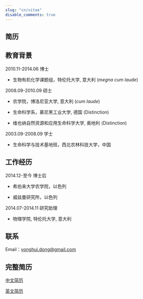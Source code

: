 ```yaml
---
slug: "cn/vitae"
disable_comments: true
---
```


简历
--------------------

## 教育背景


2010.11-2014.06 博士   


- 生物有机化学课题组，特伦托大学, 意大利 (_megna cum laude_)    

2008.09-2010.09 硕士   

- 农学院，博洛尼亚大学, 意大利 (_cum laude_)       

- 生命科学系，慕尼黑工业大学, 德国 (Distinction)   
    
- 维也纳自然资源和应用生命科学大学, 奥地利 (Distinction)
    
    
    
2003.09-2008.09 学士 

- 生命科学与技术基地班，西北农林科技大学，中国

## 工作经历

2014.12-至今 博士后  

- 希伯来大学农学院，以色列      

- 威兹曼研究所，以色列    

2014.07-2014.11 研究助理        

- 物理学院, 特伦托大学, 意大利


## 联系
Email：yonghui.dong@gmail.com

## 完整简历

[中文简历](/CV/YonghuiDong_cn.pdf)  

[英文简历](/CV/YonghuiDong_en.pdf)


